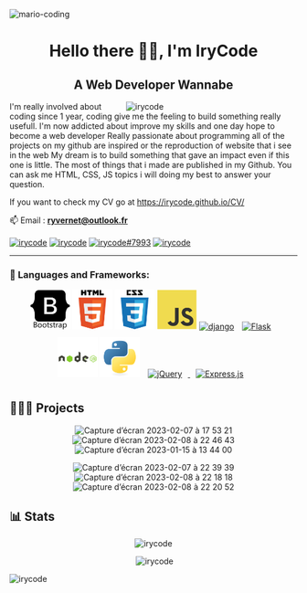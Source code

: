 ![mario-coding](https://user-images.githubusercontent.com/86270481/214122618-1bf43327-cdef-456e-81fe-fc71a9070c07.gif)
<h1 align="center">Hello there 👋🏿, I'm IryCode</h1>
<h2 align="center">A Web Developer Wannabe</h3>

<p><img align="right" width=300
        src="https://www.gifcen.com/wp-content/uploads/2022/08/mario-gif-4.gif"
        alt="irycode" />
</p>

<p>
 
I'm really involved about coding since 1 year, coding give me the feeling to build something really usefull.
I'm now addicted about improve my skills and one day hope to become a web developer
Really passionate about programming all of the projects on my github are inspired or the reproduction of website that i see in the web
My dream is to build something that gave an impact even if this one is little.
The most of things that i made are published in my Github. You can ask me HTML, CSS, JS topics i will doing my best to answer your question.


If you want to check my CV go at https://irycode.github.io/CV/
     

📫 Email : **ryvernet@outlook.fr**
 <p>
 <a href="https://twitter.com/irycode" target="blank"><img align="center" src="https://raw.githubusercontent.com/rahuldkjain/github-profile-readme-generator/master/src/images/icons/Social/twitter.svg" alt="irycode" height="70" width="80" /></a>
<a href="https://instagram.com/irycode" target="blank"><img align="center" src="https://raw.githubusercontent.com/rahuldkjain/github-profile-readme-generator/master/src/images/icons/Social/instagram.svg" alt="irycode" height="70" width="80" /></a>
        <a href="https://discord.gg/irycode#7993" target="blank"><img align="center" src="https://raw.githubusercontent.com/rahuldkjain/github-profile-readme-generator/master/src/images/icons/Social/discord.svg" alt="irycode#7993" height="70" width="80" /></a>
        <a href="https://github.com/irycode" target="blank"><img align="center" src="https://raw.githubusercontent.com/rahuldkjain/github-profile-readme-generator/master/src/images/icons/Social/github.svg" alt="irycode" height="70" width="80" /></a>
  
</p>

</p>

<hr>

<h3 align="left">🧰 Languages and Frameworks:</h3>
<p align="center"> <a href="https://getbootstrap.com" target="_blank" rel="noreferrer">
<img src="https://raw.githubusercontent.com/devicons/devicon/master/icons/bootstrap/bootstrap-plain-wordmark.svg" alt="bootstrap" width="70" height="70"/></a> 
 <a href="https://www.w3.org/html/" target="_blank" rel="noreferrer"> 
<img src="https://raw.githubusercontent.com/devicons/devicon/master/icons/html5/html5-original-wordmark.svg" alt="html5" width="70" height="70"/></a> 
<a href="https://www.w3schools.com/css/" target="_blank" rel="noreferrer"> 
<img src="https://raw.githubusercontent.com/devicons/devicon/master/icons/css3/css3-original-wordmark.svg" alt="css3" width="70" height="70"/></a>
<a href="https://developer.mozilla.org/en-US/docs/Web/JavaScript" target="_blank" rel="noreferrer"> 
<img src="https://raw.githubusercontent.com/devicons/devicon/master/icons/javascript/javascript-original.svg" alt="javascript" width="70" height="70"/></a>
<a href="https://www.djangoproject.com/" target="_blank" rel="noreferrer"> 
<img src="https://cdn.worldvectorlogo.com/logos/django.svg" alt="django" width="70" height="70"/></a>
 <a href="https://flask.palletsprojects.com/" target="_blank"><img style="margin: 10px" src="https://profilinator.rishav.dev/skills-assets/flask.png" alt="Flask" height="70" /></a> 
 <a href="https://nodejs.org" target="_blank" rel="noreferrer">
<img src="https://raw.githubusercontent.com/devicons/devicon/master/icons/nodejs/nodejs-original-wordmark.svg" alt="nodejs" width="70" height="70"/></a> 
<a href="https://www.python.org" target="_blank" rel="noreferrer"> 
<img src="https://raw.githubusercontent.com/devicons/devicon/master/icons/python/python-original.svg" alt="python" width="70" height="70"/></a> 
<a href="https://jquery.com/" target="_blank"><img style="margin: 10px" src="https://profilinator.rishav.dev/skills-assets/jquery.png" alt="jQuery" height="70" />
</a>
<a href="https://expressjs.com/" target="_blank"><img style="margin: 10px" src="https://profilinator.rishav.dev/skills-assets/express-original-wordmark.svg" alt="Express.js" height="50" /> </a>
</p>

<h2>👨🏿‍💻 Projects</h2>

<p align="center"> 

<img width="300" alt="Capture d’écran 2023-02-07 à 17 53 21" src="https://user-images.githubusercontent.com/86270481/217639234-8b2162cd-65f4-4db1-a216-8aa641439179.png">
<img width="300" alt="Capture d’écran 2023-02-08 à 22 46 43" src="https://user-images.githubusercontent.com/86270481/217658651-dbf26e01-856d-4bf8-9676-3bd63ab4dd4a.png">

<img width="300" alt="Capture d’écran 2023-01-15 à 13 44 00" src="https://user-images.githubusercontent.com/86270481/214530959-d6a99abf-4830-480a-a896-c6b2eab4fe01.png">
</p>

<p align="center">
        <img width="300" alt="Capture d’écran 2023-02-07 à 22 39 39" src="https://user-images.githubusercontent.com/86270481/217652249-afb9597b-d79a-41f6-964c-1e541718b30c.png">
        <img width="300" alt="Capture d’écran 2023-02-08 à 22 18 18" src="https://user-images.githubusercontent.com/86270481/217653133-5cc1ce9b-2ae9-449c-95a2-fed019a72aaf.png">
        <img width="300" alt="Capture d’écran 2023-02-08 à 22 20 52" src="https://user-images.githubusercontent.com/86270481/217653637-48f6fd0c-1e15-4722-b861-a3b05c92a0c6.png">
</p>


<h2>📊 Stats</h2> 

<p align="center" ><img src="https://github-readme-stats.vercel.app/api/top-langs?username=irycode&show_icons=true&theme=tokyonight&locale=en&layout=compact" alt="irycode" /></p>

<p align="center">&nbsp;<img  src="https://github-readme-stats.vercel.app/api?username=irycode&show_icons=true&theme=tokyonight&locale=en" alt="irycode" /></p>



        


<p align="left"> <img src="https://komarev.com/ghpvc/?username=irycode&label=Profile%20views&color=0e75b6&style=flat" alt="irycode" /> </p>
